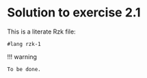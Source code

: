 # Solution to exercise 2.1

This is a literate Rzk file:

```rzk
#lang rzk-1
```

!!! warning

    To be done.
